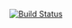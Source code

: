 [![Build Status](https://travis-ci.com/TurboFen/lab04.svg?branch=master)](https://travis-ci.com/TurboFen/lab04)
